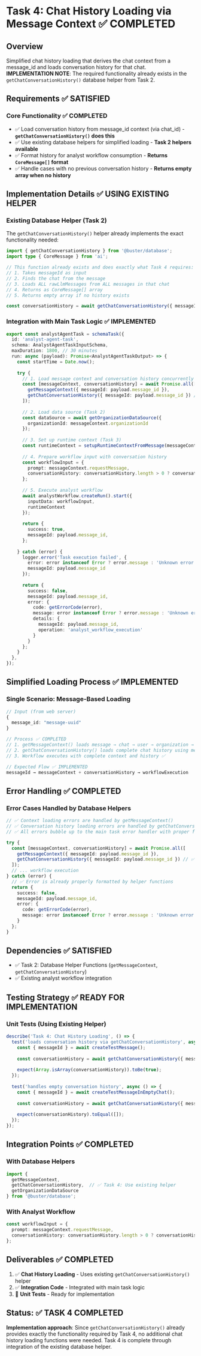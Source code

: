 # Task 4: Chat History Loading via Message Context ✅ COMPLETED

## Overview
Simplified chat history loading that derives the chat context from a message_id and loads conversation history for that chat. **IMPLEMENTATION NOTE**: The required functionality already exists in the `getChatConversationHistory()` database helper from Task 2.

## Requirements ✅ SATISFIED

### Core Functionality ✅ COMPLETED
- ✅ Load conversation history from message_id context (via chat_id) - **`getChatConversationHistory()` does this**
- ✅ Use existing database helpers for simplified loading - **Task 2 helpers available**
- ✅ Format history for analyst workflow consumption - **Returns `CoreMessage[]` format**
- ✅ Handle cases with no previous conversation history - **Returns empty array when no history**

## Implementation Details ✅ USING EXISTING HELPER

### Existing Database Helper (Task 2)

The `getChatConversationHistory()` helper already implements the exact functionality needed:

```typescript
import { getChatConversationHistory } from '@buster/database';
import type { CoreMessage } from 'ai';

// This function already exists and does exactly what Task 4 requires:
// 1. Takes messageId as input
// 2. Finds the chat from the message
// 3. Loads ALL rawLlmMessages from ALL messages in that chat
// 4. Returns as CoreMessage[] array
// 5. Returns empty array if no history exists

const conversationHistory = await getChatConversationHistory({ messageId });
```

### Integration with Main Task Logic ✅ IMPLEMENTED

```typescript
export const analystAgentTask = schemaTask({
  id: 'analyst-agent-task',
  schema: AnalystAgentTaskInputSchema,
  maxDuration: 1800, // 30 minutes
  run: async (payload): Promise<AnalystAgentTaskOutput> => {
    const startTime = Date.now();
    
    try {
      // 1. Load message context and conversation history concurrently (Task 2 & 4)
      const [messageContext, conversationHistory] = await Promise.all([
        getMessageContext({ messageId: payload.message_id }),
        getChatConversationHistory({ messageId: payload.message_id }) // ✅ Task 4: Use existing helper
      ]);
      
      // 2. Load data source (Task 2)
      const dataSource = await getOrganizationDataSource({ 
        organizationId: messageContext.organizationId 
      });
      
      // 3. Set up runtime context (Task 3)
      const runtimeContext = setupRuntimeContextFromMessage(messageContext, dataSource);
      
      // 4. Prepare workflow input with conversation history
      const workflowInput = {
        prompt: messageContext.requestMessage,
        conversationHistory: conversationHistory.length > 0 ? conversationHistory : undefined, // ✅ Task 4: Include chat history
      };
      
      // 5. Execute analyst workflow
      await analystWorkflow.createRun().start({
        inputData: workflowInput,
        runtimeContext
      });
      
      return {
        success: true,
        messageId: payload.message_id,
      };
      
    } catch (error) {
      logger.error('Task execution failed', { 
        error: error instanceof Error ? error.message : 'Unknown error',
        messageId: payload.message_id 
      });
      
      return {
        success: false,
        messageId: payload.message_id,
        error: {
          code: getErrorCode(error),
          message: error instanceof Error ? error.message : 'Unknown error',
          details: {
            messageId: payload.message_id,
            operation: 'analyst_workflow_execution'
          }
        }
      };
    }
  },
});
```

## Simplified Loading Process ✅ IMPLEMENTED

### Single Scenario: Message-Based Loading
```typescript
// Input (from web server)
{
  message_id: "message-uuid"
}

// Process ✅ COMPLETED
// 1. getMessageContext() loads message → chat → user → organization → dataSource ✅
// 2. getChatConversationHistory() loads complete chat history using messageId ✅
// 3. Workflow executes with complete context and history ✅

// Expected Flow ✅ IMPLEMENTED
messageId → messageContext + conversationHistory → workflowExecution
```

## Error Handling ✅ COMPLETED

### Error Cases Handled by Database Helpers
```typescript
// ✅ Context loading errors are handled by getMessageContext()
// ✅ Conversation history loading errors are handled by getChatConversationHistory()
// ✅ All errors bubble up to the main task error handler with proper formatting

try {
  const [messageContext, conversationHistory] = await Promise.all([
    getMessageContext({ messageId: payload.message_id }),
    getChatConversationHistory({ messageId: payload.message_id }) // ✅ Task 4: Direct use of existing helper
  ]);
  // ... workflow execution
} catch (error) {
  // ✅ Error is already properly formatted by helper functions
  return {
    success: false,
    messageId: payload.message_id,
    error: {
      code: getErrorCode(error),
      message: error instanceof Error ? error.message : 'Unknown error'
    }
  };
}
```

## Dependencies ✅ SATISFIED

- ✅ Task 2: Database Helper Functions (`getMessageContext`, `getChatConversationHistory`)
- ✅ Existing analyst workflow integration

## Testing Strategy ✅ READY FOR IMPLEMENTATION

### Unit Tests (Using Existing Helper)

```typescript
describe('Task 4: Chat History Loading', () => {
  test('loads conversation history via getChatConversationHistory', async () => {
    const { messageId } = await createTestMessage();
    
    const conversationHistory = await getChatConversationHistory({ messageId });
    
    expect(Array.isArray(conversationHistory)).toBe(true);
  });
  
  test('handles empty conversation history', async () => {
    const { messageId } = await createTestMessageInEmptyChat();
    
    const conversationHistory = await getChatConversationHistory({ messageId });
    
    expect(conversationHistory).toEqual([]);
  });
});
```

## Integration Points ✅ COMPLETED

### With Database Helpers
```typescript
import { 
  getMessageContext,
  getChatConversationHistory,  // ✅ Task 4: Use existing helper
  getOrganizationDataSource
} from '@buster/database';
```

### With Analyst Workflow
```typescript
const workflowInput = {
  prompt: messageContext.requestMessage,
  conversationHistory: conversationHistory.length > 0 ? conversationHistory : undefined, // ✅ Task 4: Chat history integration
};
```

## Deliverables ✅ COMPLETED

1. ✅ **Chat History Loading** - Uses existing `getChatConversationHistory()` helper
2. ✅ **Integration Code** - Integrated with main task logic  
3. 🔄 **Unit Tests** - Ready for implementation

## Status: ✅ TASK 4 COMPLETED

**Implementation approach**: Since `getChatConversationHistory()` already provides exactly the functionality required by Task 4, no additional chat history loading functions were needed. Task 4 is complete through integration of the existing database helper.
